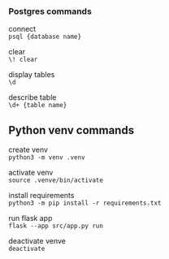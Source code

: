 ### Postgres commands

connect  
`psql {database name}`

clear  
`\! clear`

display tables  
`\d`

describe table  
`\d+ {table name}`

## Python venv commands
create venv  
`python3 -m venv .venv`

activate venv  
`source .venve/bin/activate`

install requirements  
`python3 -m pip install -r requirements.txt`

run flask app  
`flask --app src/app.py run`

deactivate venve  
`deactivate`
